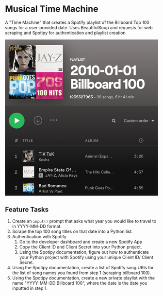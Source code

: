# Musical Time Machine
A "Time Machine" that creates a Spotify playlist of the Billboard Top 100 songs for a user-provided date. Uses BeautifulSoup and requests for web scraping and Spotipy for authentication and playlist creation.

![Spotify](spotify.png)

## Feature Tasks
1. Create an `input()` prompt that asks what year you would like to travel to in YYYY-MM-DD format.
1. Scrape the top 100 song titles on that date into a Python list.
1. Authentication with Spotify
    1. Go to the developer dashboard and create a new Spotify App
    1. Copy the Client ID and Client Secret into your Python project.
    1. Using the Spotipy documentation, figure out how to authenticate your Python project with Spotify using your unique Client ID/ Client Secret.
1. Using the Spotipy documentation, create a list of Spotify song URIs for the list of song names you found from step 1 (scraping billboard 100).
1. Using the Spotipy documentation, create a new private playlist with the name "YYYY-MM-DD Billboard 100", where the date is the date you inputted in step 1.

   